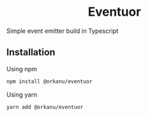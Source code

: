 <h1 align="center">Eventuor</h1>

Simple event emitter build in Typescript

## Installation
Using npm
```sh
npm install @orkanu/eventuor
```

Using yarn
```sh
yarn add @orkanu/eventuor
```